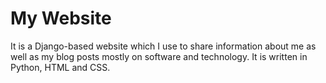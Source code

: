 # My Website
It is a Django-based website which I use to share information about me as well as my blog posts mostly on software and technology. It is written in Python, HTML and CSS.
